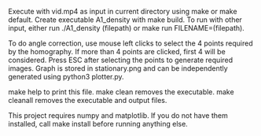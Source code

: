 Execute with vid.mp4 as input in current directory using make or make default.
Create executable A1_density with make build.
To run with other input, either run ./A1_density (filepath) or make run FILENAME=(filepath).

To do angle correction, use mouse left clicks to select the 4 points required by the homography. 
If more than 4 points are clicked, first 4 will be considered. 
Press ESC after selecting the points to generate required images. 
Graph is stored in stationary.png and can be independently generated using python3 plotter.py.

make help to print this file. 
make clean removes the executable.
make cleanall removes the executable and output files.

This project requires numpy and matplotlib. 
If you do not have them installed, call make install before running anything else. 
